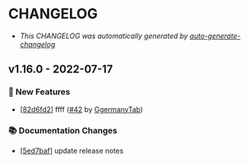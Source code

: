 # CHANGELOG

* *This CHANGELOG was automatically generated by [auto-generate-changelog](https://github.com/BobAnkh/auto-generate-changelog)*

## v1.16.0 - 2022-07-17

### 🎉 New Features

- [[82d6fd2](https://github.com/GgermanyTab/test-actions/commit/82d6fd2c73118d9180fcdf372be3a3e251f959a5)] ffff ([#42](https://github.com/GgermanyTab/test-actions/pull/42) by [GgermanyTab](https://github.com/GgermanyTab))

### 📚 Documentation Changes

- [[5ed7baf](https://github.com/GgermanyTab/test-actions/commit/5ed7baf862e5510d1ae0b36a60ad12cb5fe57bff)] update release notes
